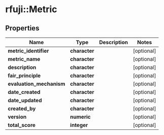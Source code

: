 # rfuji::Metric


## Properties
Name | Type | Description | Notes
------------ | ------------- | ------------- | -------------
**metric_identifier** | **character** |  | [optional] 
**metric_name** | **character** |  | [optional] 
**description** | **character** |  | [optional] 
**fair_principle** | **character** |  | [optional] 
**evaluation_mechanism** | **character** |  | [optional] 
**date_created** | **character** |  | [optional] 
**date_updated** | **character** |  | [optional] 
**created_by** | **character** |  | [optional] 
**version** | **numeric** |  | [optional] 
**total_score** | **integer** |  | [optional] 


